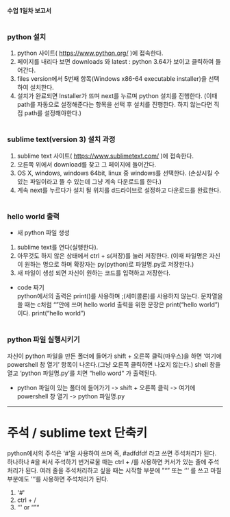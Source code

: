 <h4>수업 1일차 보고서</h4>


# <h3> python 설치 </h3>

1. python 사이트( https://www.python.org/ )에 접속한다.
2. 페이지를 내리다 보면 downloads 와 latest : python 3.64가 보이고 클릭하여 들어간다.
3. files version에서 5번째 항목(Windows x86-64 executable installer)을 선택하여 설치한다.
4. 설치가 완료되면 lnstaller가 뜨며 next를 누르며 python 설치를 진행한다.
(이때 path를 자동으로 설정해준다는 항목을 선택 후 설치를 진행한다. 하지 않는다면 직접 path를 설정해야한다.)

# <h3> sublime text(version 3) 설치 과정 </h3>

1. sublime text 사이트( https://www.sublimetext.com/ )에 접속한다. 
2. 오른쪽 위에서 download를 찾고 그 페이지에 들어간다.
3. OS X, windows, windows 64bit, linux 중 windows를 선택한다.
(손상시킬 수 있는 파일이라고 뜰 수 있는데 그냥 계속 다운로드를 한다.)
4. 계속 next를 누르다가 설치 될 위치를 d드라이브로 설정하고 다운로드를 완료한다.

# <h3> hello world 출력 </h3>

- 새 python 파일 생성
1. sublime text를 연다(실행한다).
2. 아무것도 하지 않은 상태에서 ctrl + s(저장)를 눌러 저장한다.
(이때 파일명은 자신이 원하는 명으로 하며 확장자는 py(python)로 파일명.py로 저장한다.)
3. 새 파일이 생성 되면 자신이 원하는 코드를 입력하고 저장한다.

- code 짜기 <br/>
python에서의 출력은 print()를 사용하며 ;(세미콜론)를 사용하지 않는다. 문자열을 쓸 때는 c처럼 “”안에 쓰며 hello world 출력을 위한 문장은 print(“hello world”) 이다.
print(“hello world”) 

# <h3> python 파일 실행시키기 </h3>

자신이 python 파일을 만든 폴더에 들어가 shift + 오른쪽 클릭(마우스)을 하면 ‘여기에 powershell 창 열기’ 항목이 나온다.(그냥 오른쪽 클릭하면 나오지 않는다.) shell 창을 열고 ‘python 파일명.py’를 치면 “hello word“ 가 출력된다.

- python 파일이 있는 폴더에 들어가기 -> shift + 오른쪽 클릭 -> 여기에 powershell 창 열기 -> python 파일명.py 
-----------------------------------------------------------------------------
# 주석 / sublime text 단축키

python에서의 주석은 ‘#’을 사용하여 쓰며 즉, #adfdfdf 라고 쓰면 주석처리가 된다. 하나하나 #을 써서 주석하기 번거로울 때는 ctrl + /를 사용하면 커서가 있는 줄에 주석처리가 된다. 여러 줄을 주석처리하고 싶을 때는 시작할 부분에 ”“” 또는 ‘’‘ 를 쓰고 마칠 부분에도 ’‘’를 사용하면 주석처리가 된다. 
1. '#'
2. ctrl + /
3. ‘’‘ or “”“